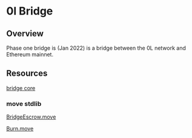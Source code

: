 # 0l Bridge

## Overview

Phase one bridge is (Jan 2022) is a bridge between the 0L network and Ethereum mainnet. 

## Resources

[bridge core](https://github.com/coin1111/libra/tree/bridge-imp/ol/bridge)

### move stdlib

[BridgeEscrow.move](https://github.com/coin1111/libra/blob/bridge-imp/language/diem-framework/modules/0L/BridgeEscrow.move)

[Burn.move](https://github.com/coin1111/libra/blob/bridge-imp/language/diem-framework/modules/0L/Burn.move)


